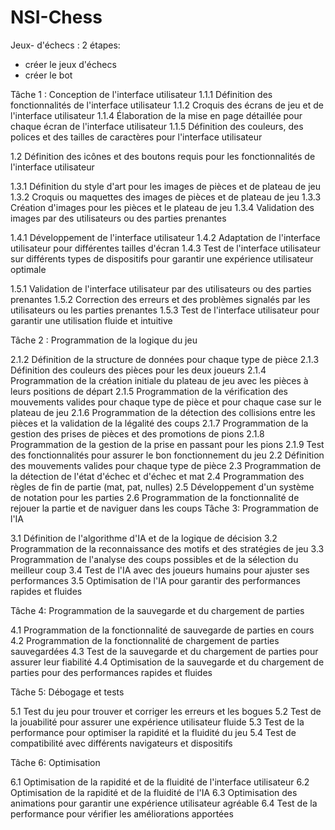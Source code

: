 # NSI-Chess

Jeux- d'échecs :
2 étapes:
- créer le jeux d'échecs
- créer le bot

Tâche 1 : Conception de l'interface utilisateur
1.1.1 Définition des fonctionnalités de l'interface utilisateur
1.1.2 Croquis des écrans de jeu et de l'interface utilisateur
1.1.4 Élaboration de la mise en page détaillée pour chaque écran de l'interface utilisateur
1.1.5 Définition des couleurs, des polices et des tailles de caractères pour l'interface utilisateur

1.2 Définition des icônes et des boutons requis pour les fonctionnalités de l'interface utilisateur

1.3.1 Définition du style d'art pour les images de pièces et de plateau de jeu
1.3.2 Croquis ou maquettes des images de pièces et de plateau de jeu
1.3.3 Création d'images pour les pièces et le plateau de jeu
1.3.4 Validation des images par des utilisateurs ou des parties prenantes

1.4.1 Développement de l'interface utilisateur
1.4.2 Adaptation de l'interface utilisateur pour différentes tailles d'écran
1.4.3 Test de l'interface utilisateur sur différents types de dispositifs pour garantir une expérience utilisateur optimale

1.5.1 Validation de l'interface utilisateur par des utilisateurs ou des parties prenantes
1.5.2 Correction des erreurs et des problèmes signalés par les utilisateurs ou les parties prenantes
1.5.3 Test de l'interface utilisateur pour garantir une utilisation fluide et intuitive

Tâche 2 : Programmation de la logique du jeu

2.1.2 Définition de la structure de données pour chaque type de pièce
2.1.3 Définition des couleurs des pièces pour les deux joueurs
2.1.4 Programmation de la création initiale du plateau de jeu avec les pièces à leurs positions de départ
2.1.5 Programmation de la vérification des mouvements valides pour chaque type de pièce et pour chaque case sur le plateau de jeu
2.1.6 Programmation de la détection des collisions entre les pièces et la validation de la légalité des coups
2.1.7 Programmation de la gestion des prises de pièces et des promotions de pions
2.1.8 Programmation de la gestion de la prise en passant pour les pions
2.1.9 Test des fonctionnalités pour assurer le bon fonctionnement du jeu
2.2 Définition des mouvements valides pour chaque type de pièce
2.3 Programmation de la détection de l'état d'échec et d'échec et mat
2.4 Programmation des règles de fin de partie (mat, pat, nulles)
2.5 Développement d'un système de notation pour les parties
2.6 Programmation de la fonctionnalité de rejouer la partie et de naviguer dans les coups
Tâche 3: Programmation de l'IA

3.1 Définition de l'algorithme d'IA et de la logique de décision
3.2 Programmation de la reconnaissance des motifs et des stratégies de jeu
3.3 Programmation de l'analyse des coups possibles et de la sélection du meilleur coup
3.4 Test de l'IA avec des joueurs humains pour ajuster ses performances
3.5 Optimisation de l'IA pour garantir des performances rapides et fluides

Tâche 4: Programmation de la sauvegarde et du chargement de parties

4.1 Programmation de la fonctionnalité de sauvegarde de parties en cours
4.2 Programmation de la fonctionnalité de chargement de parties sauvegardées
4.3 Test de la sauvegarde et du chargement de parties pour assurer leur fiabilité
4.4 Optimisation de la sauvegarde et du chargement de parties pour des performances rapides et fluides

Tâche 5: Débogage et tests

5.1 Test du jeu pour trouver et corriger les erreurs et les bogues
5.2 Test de la jouabilité pour assurer une expérience utilisateur fluide
5.3 Test de la performance pour optimiser la rapidité et la fluidité du jeu
5.4 Test de compatibilité avec différents navigateurs et dispositifs

Tâche 6: Optimisation

6.1 Optimisation de la rapidité et de la fluidité de l'interface utilisateur
6.2 Optimisation de la rapidité et de la fluidité de l'IA
6.3 Optimisation des animations pour garantir une expérience utilisateur agréable
6.4 Test de la performance pour vérifier les améliorations apportées
